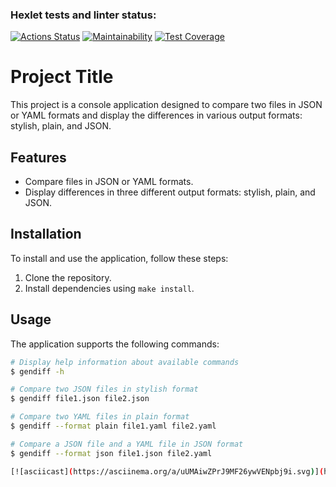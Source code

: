 ### Hexlet tests and linter status:
[![Actions Status](https://github.com/aemaximova/frontend-project-46/actions/workflows/hexlet-check.yml/badge.svg)](https://github.com/aemaximova/frontend-project-46/actions)
[![Maintainability](https://api.codeclimate.com/v1/badges/50f8a6fdc07a9a278a21/maintainability)](https://codeclimate.com/github/aemaximova/frontend-project-46/maintainability)
[![Test Coverage](https://api.codeclimate.com/v1/badges/50f8a6fdc07a9a278a21/test_coverage)](https://codeclimate.com/github/aemaximova/frontend-project-46/test_coverage)
# Project Title

This project is a console application designed to compare two files in JSON or YAML formats and display the differences in various output formats: stylish, plain, and JSON.

## Features

- Compare files in JSON or YAML formats.
- Display differences in three different output formats: stylish, plain, and JSON.

## Installation

To install and use the application, follow these steps:

1. Clone the repository.
2. Install dependencies using `make install`.

## Usage

The application supports the following commands:

```bash
# Display help information about available commands
$ gendiff -h

# Compare two JSON files in stylish format
$ gendiff file1.json file2.json

# Compare two YAML files in plain format
$ gendiff --format plain file1.yaml file2.yaml 

# Compare a JSON file and a YAML file in JSON format
$ gendiff --format json file1.json file2.yaml 

[![asciicast](https://asciinema.org/a/uUMAiwZPrJ9MF26ywVENpbj9i.svg)](https://asciinema.org/a/uUMAiwZPrJ9MF26ywVENpbj9i)
